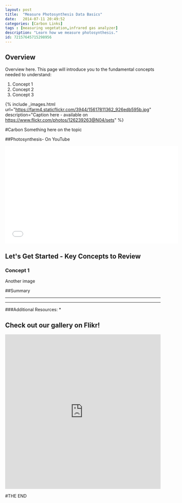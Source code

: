 ```yaml
---
layout: post
title:  "Measure Photosynthesis Data Basics"
date:   2014-07-11 20:49:52
categories: [Carbon Links]
tags : [measuring vegetation,infrared gas analyzer]
description: "Learn how we measure photosynthesis."
id: 72157645715298956
---
```



## Overview ##

Overview here. This page will introduce you to the fundamental concepts needed to understand:

1. Concept 1
2. Concept 2
3. Concept 3 


{% include _images.html url="https://farm4.staticflickr.com/3944/15617811362_926edb595b.jpg" description="Caption here - available on https://www.flickr.com/photos/126239263@N04/sets" %}


#Carbon
Something here on the topic

##Photosynthesis- On YouTube
<iframe width="560" height="315" src="//www.youtube.com/embed/PlEzyZadA90?rel=0" frameborder="0" allowfullscreen></iframe>



## Let's Get Started - Key Concepts to Review ##

### Concept 1 ###


Another image



##Summary
 


----------
----------



###Additional Resources:
*	



## Check out our gallery on Flikr! ##


<iframe width="100%" height="500px" frameborder="0" scrolling="no" src="http://flickrit.com/slideshowholder.php?height=75&size=big&setId=72157648530274367&caption=true&theme=1&thumbnails=1&transition=1&layoutType=responsive&sort=0" ></iframe>


#THE END 

